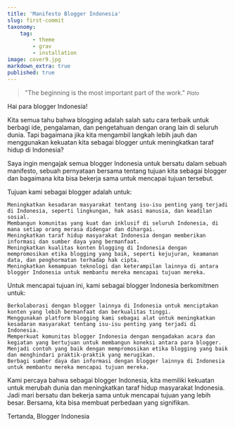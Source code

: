 ```yaml
---
title: 'Manifesto Blogger Indonesia'
slug: first-commit
taxonomy:
    tag:
        - theme
        - grav
        - installation
image: cover9.jpg
markdown_extra: true
published: true
---
```


>&quot;The beginning is the most important part of the work.&quot;
><small><cite title="Plato">Plato</cite></small>

Hai para blogger Indonesia!

Kita semua tahu bahwa blogging adalah salah satu cara terbaik untuk berbagi ide, pengalaman, dan pengetahuan dengan orang lain di seluruh dunia. Tapi bagaimana jika kita mengambil langkah lebih jauh dan menggunakan kekuatan kita sebagai blogger untuk meningkatkan taraf hidup di Indonesia?

Saya ingin mengajak semua blogger Indonesia untuk bersatu dalam sebuah manifesto, sebuah pernyataan bersama tentang tujuan kita sebagai blogger dan bagaimana kita bisa bekerja sama untuk mencapai tujuan tersebut.

Tujuan kami sebagai blogger adalah untuk:

    Meningkatkan kesadaran masyarakat tentang isu-isu penting yang terjadi di Indonesia, seperti lingkungan, hak asasi manusia, dan keadilan sosial.
    Membangun komunitas yang kuat dan inklusif di seluruh Indonesia, di mana setiap orang merasa didengar dan dihargai.
    Meningkatkan taraf hidup masyarakat Indonesia dengan memberikan informasi dan sumber daya yang bermanfaat.
    Meningkatkan kualitas konten blogging di Indonesia dengan mempromosikan etika blogging yang baik, seperti kejujuran, keamanan data, dan penghormatan terhadap hak cipta.
    Meningkatkan kemampuan teknologi dan keterampilan lainnya di antara blogger Indonesia untuk membantu mereka mencapai tujuan mereka.

Untuk mencapai tujuan ini, kami sebagai blogger Indonesia berkomitmen untuk:

    Berkolaborasi dengan blogger lainnya di Indonesia untuk menciptakan konten yang lebih bermanfaat dan berkualitas tinggi.
    Menggunakan platform blogging kami sebagai alat untuk meningkatkan kesadaran masyarakat tentang isu-isu penting yang terjadi di Indonesia.
    Memperkuat komunitas blogger Indonesia dengan mengadakan acara dan kegiatan yang bertujuan untuk membangun koneksi antara para blogger.
    Menjadi contoh yang baik dengan mempromosikan etika blogging yang baik dan menghindari praktik-praktik yang merugikan.
    Berbagi sumber daya dan informasi dengan blogger lainnya di Indonesia untuk membantu mereka mencapai tujuan mereka.

Kami percaya bahwa sebagai blogger Indonesia, kita memiliki kekuatan untuk merubah dunia dan meningkatkan taraf hidup masyarakat Indonesia. Jadi mari bersatu dan bekerja sama untuk mencapai tujuan yang lebih besar. Bersama, kita bisa membuat perbedaan yang signifikan.

Tertanda, Blogger Indonesia

[^1]: Donec sed odio dui.